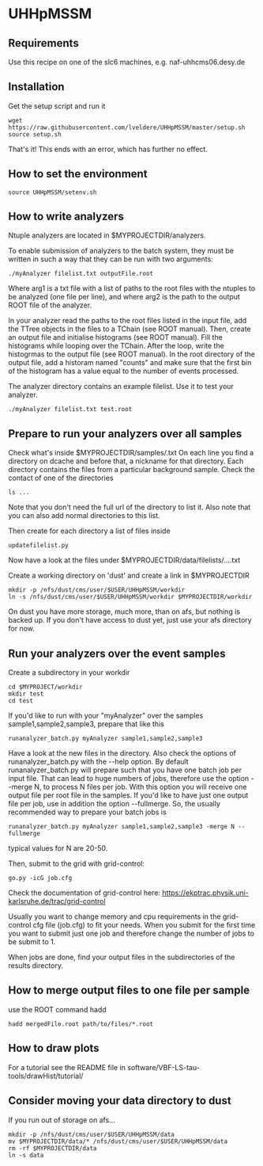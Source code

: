 UHHpMSSM
========

## Requirements

Use this recipe on one of the slc6 machines, e.g. naf-uhhcms06.desy.de

## Installation

Get the setup script and run it

```
wget https://raw.githubusercontent.com/lveldere/UHHpMSSM/master/setup.sh
source setup.sh
```

That's it!
This ends with an error, which has further no effect.

## How to set the environment

```
source UHHpMSSM/setenv.sh
```

## How to write analyzers

Ntuple analyzers are located in $MYPROJECTDIR/analyzers.

To enable submission of analyzers to the batch system,
they must be written in such a way that they can be run with two arguments:
```
./myAnalyzer filelist.txt outputFile.root
```
Where arg1 is a txt file with a list of paths to the root files with the ntuples to be analyzed (one file per line),
and where arg2 is the path to the output ROOT file of the analyzer.

In your analyzer read the paths to the root files listed in the input file,
add the TTree objects in the files to a TChain (see ROOT manual).
Then, create an output file and initialise histograms (see ROOT manual).
Fill the histograms while looping over the TChain.
After the loop, write the histogrmas to the output file (see ROOT manual).
In the root directory of the output file, add a historam named "counts" 
and make sure that the first bin of the histogram has a value equal to the number of events processed.

The analyzer directory contains an example filelist.
Use it to test your analyzer.
```
./myAnalyzer filelist.txt test.root
```

## Prepare to run your analyzers over all samples

Check what's inside $MYPROJECTDIR/samples/.txt
On each line you find a directory on dcache and before that, a nickname for that directory.
Each directory contains the files from a particular background sample.
Check the contact of one of the directories
```
ls ...
```
Note that you don't need the full url of the directory to list it.
Also note that you can also add normal directories to this list.

Then create for each directory a list of files inside
```
updatefilelist.py
```
Now have a look at the files under $MYPROJECTDIR/data/filelists/....txt

Create a working directory on 'dust' and create a link in $MYPROJECTDIR
```
mkdir -p /nfs/dust/cms/user/$USER/UHHpMSSM/workdir
ln -s /nfs/dust/cms/user/$USER/UHHpMSSM/workdir $MYPROJECTDIR/workdir
```
On dust you have more storage, much more, than on afs, but nothing is backed up.
If you don't have access to dust yet, just use your afs directory for now.

## Run your analyzers over the event samples

Create a subdirectory in your workdir
```
cd $MYPROJECT/workdir
mkdir test
cd test
```

If you'd like to run with your "myAnalyzer" over the samples sample1,sample2,sample3,
prepare that like this
```
runanalyzer_batch.py myAnalyzer sample1,sample2,sample3
```
Have a look at the new files in the directory.
Also check the options of runanalyzer_batch.py with the --help option.
By default runanalyzer_batch.py will prepare such that you have one batch job per input file.
That can lead to huge numbers of jobs, therefore use the option --merge N,
to process N files per job. With this option you will receive one output file per root file in the samples.
If you'd like to have just one output file per job, use in addition the option --fullmerge.
So, the usually recommended way to prepare your batch jobs is
```
runanalyzer_batch.py myAnalyzer sample1,sample2,sample3 -merge N --fullmerge
```
typical values for N are 20-50.

Then, submit to the grid with grid-control:
```
go.py -icG job.cfg
```
Check the documentation of grid-control here: https://ekptrac.physik.uni-karlsruhe.de/trac/grid-control

Usually you want to change memory and cpu requirements in the grid-control cfg file (job.cfg) to fit your needs.
When you submit for the first time you want to submit just one job and therefore change the number of jobs to be submit to 1.

When jobs are done, find your output files in the subdirectories of the results directory.

## How to merge output files to one file per sample

use the ROOT command hadd

```
hadd mergedFile.root path/to/files/*.root 
```

## How to draw plots

For a tutorial see the README file in software/VBF-LS-tau-tools/drawHist/tutorial/

## Consider moving your data directory to dust 

If you run out of storage on afs...

```
mkdir -p /nfs/dust/cms/user/$USER/UHHpMSSM/data
mv $MYPROJECTDIR/data/* /nfs/dust/cms/user/$USER/UHHpMSSM/data
rm -rf $MYPROJECTDIR/data
ln -s data
```


 
